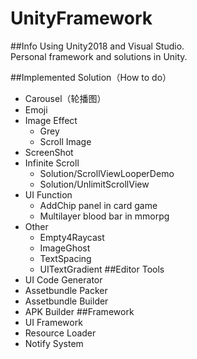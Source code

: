 # UnityFramework    
##Info
Using Unity2018 and Visual Studio.    
Personal framework and solutions in Unity.    

##Implemented Solution（How to do）
- Carousel（轮播图）
- Emoji
- Image Effect
	- Grey
	- Scroll Image
- ScreenShot
- Infinite Scroll
	- Solution/ScrollViewLooperDemo
	- Solution/UnlimitScrollView
- UI Function
	- AddChip panel in card game
	- Multilayer blood bar in mmorpg
- Other
	- Empty4Raycast
	- ImageGhost
	- TextSpacing
	- UITextGradient
##Editor Tools
- UI Code Generator
- Assetbundle Packer
- Assetbundle Builder 
- APK Builder
##Framework
- UI Framework
- Resource Loader
- Notify System